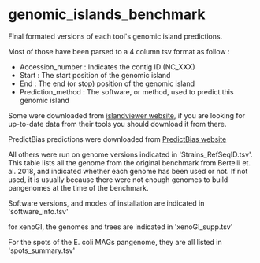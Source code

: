 # genomic_islands_benchmark

Final formated versions of each tool's genomic island predictions.

Most of those have been parsed to a 4 column tsv format as follow :
- Accession_number : Indicates the contig ID (NC_XXX)
- Start : The start position  of the genomic island
- End : The end (or stop) position of the genomic island
- Prediction_method : The software, or method, used to predict this genomic island

Some were downloaded from [islandviewer website](http://www.pathogenomics.sfu.ca/islandviewer/download/), if you are looking for up-to-date data from their tools you should download it from there.

PredictBias predictions were downloaded from [PredictBias website](
http://www.bioinformatics.org/sachbinfo/cgi-bin/analyzed_genomes.cgi)

All others were run on genome versions indicated in 'Strains_RefSeqID.tsv'. This table lists all the genome from the original benchmark from Bertelli et. al. 2018, and indicated whether each genome has been used or not. 
If not used, it is usually because there were not enough genomes to build pangenomes at the time of the benchmark.

Software versions, and modes of installation are indicated in 'software_info.tsv'

for xenoGI, the genomes and trees are indicated in 'xenoGI_supp.tsv'

For the spots of the E. coli MAGs pangenome, they are all listed in 'spots_summary.tsv'
